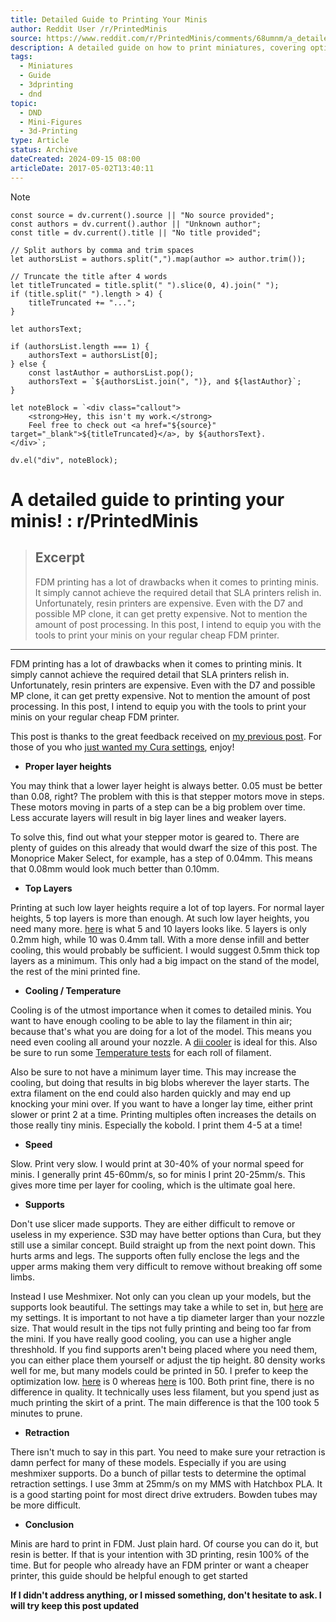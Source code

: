 ```yaml
---
title: Detailed Guide to Printing Your Minis
author: Reddit User /r/PrintedMinis
source: https://www.reddit.com/r/PrintedMinis/comments/68umnm/a_detailed_guide_to_printing_your_minis/
description: A detailed guide on how to print miniatures, covering optimal settings, supports, and techniques for achieving high-quality prints.
tags:
  - Miniatures
  - Guide
  - 3dprinting
  - dnd
topic:
  - DND
  - Mini-Figures
  - 3d-Printing
type: Article
status: Archive
dateCreated: 2024-09-15 08:00
articleDate: 2017-05-02T13:40:11
---
```



> [!NOTE]
```dataviewjs
const source = dv.current().source || "No source provided";
const authors = dv.current().author || "Unknown author";
const title = dv.current().title || "No title provided";

// Split authors by comma and trim spaces
let authorsList = authors.split(",").map(author => author.trim());

// Truncate the title after 4 words
let titleTruncated = title.split(" ").slice(0, 4).join(" ");
if (title.split(" ").length > 4) {
    titleTruncated += "...";
}

let authorsText;

if (authorsList.length === 1) {
    authorsText = authorsList[0];
} else {
    const lastAuthor = authorsList.pop();
    authorsText = `${authorsList.join(", ")}, and ${lastAuthor}`;
}

let noteBlock = `<div class="callout">
    <strong>Hey, this isn't my work.</strong>
    Feel free to check out <a href="${source}" target="_blank">${titleTruncated}</a>, by ${authorsText}.
</div>`;

dv.el("div", noteBlock);

```
# A detailed guide to printing your minis! : r/PrintedMinis

> ## Excerpt
> FDM printing has a lot of drawbacks when it comes to printing minis. It simply cannot achieve the required detail that SLA printers relish in. Unfortunately, resin printers are expensive. Even with the D7 and possible MP clone, it can get pretty expensive. Not to mention the amount of post processing. In this post, I intend to equip you with the tools to print your minis on your regular cheap FDM printer.

---
FDM printing has a lot of drawbacks when it comes to printing minis. It simply cannot achieve the required detail that SLA printers relish in. Unfortunately, resin printers are expensive. Even with the D7 and possible MP clone, it can get pretty expensive. Not to mention the amount of post processing. In this post, I intend to equip you with the tools to print your minis on your regular cheap FDM printer.

This post is thanks to the great feedback received on [my previous post](https://www.reddit.com/r/3Dprinting/comments/68jofs/004mm_layers_are_starting_to_grow_on_me/). For those of you who [just wanted my Cura settings](http://image.prntscr.com/image/8afac42592c842999eac615530fc84d0.png), enjoy!

-   **Proper layer heights**
    

You may think that a lower layer height is always better. 0.05 must be better than 0.08, right? The problem with this is that stepper motors move in steps. These motors moving in parts of a step can be a big problem over time. Less accurate layers will result in big layer lines and weaker layers.

To solve this, find out what your stepper motor is geared to. There are plenty of guides on this already that would dwarf the size of this post. The Monoprice Maker Select, for example, has a step of 0.04mm. This means that 0.08mm would look much better than 0.10mm.

-   **Top Layers**
    

Printing at such low layer heights require a lot of top layers. For normal layer heights, 5 top layers is more than enough. At such low layer heights, you need many more. [here](http://image.prntscr.com/image/2a02e9cd331a4b36a01e4722edf46fb0.png) is what 5 and 10 layers looks like. 5 layers is only 0.2mm high, while 10 was 0.4mm tall. With a more dense infill and better cooling, this would probably be sufficient. I would suggest 0.5mm thick top layers as a minimum. This only had a big impact on the stand of the model, the rest of the mini printed fine.

-   **Cooling / Temperature**
    

Cooling is of the utmost importance when it comes to detailed minis. You want to have enough cooling to be able to lay the filament in thin air; because that's what you are doing for a lot of the model. This means you need even cooling all around your nozzle. A [dii cooler](http://www.thingiverse.com/thing:1025471) is ideal for this. Also be sure to run some [Temperature tests](http://www.thingiverse.com/thing:696093) for each roll of filament.

Also be sure to not have a minimum layer time. This may increase the cooling, but doing that results in big blobs wherever the layer starts. The extra filament on the end could also harden quickly and may end up knocking your mini over. If you want to have a longer lay time, either print slower or print 2 at a time. Printing multiples often increases the details on those really tiny minis. Especially the kobold. I print them 4-5 at a time!

-   **Speed**
    

Slow. Print very slow. I would print at 30-40% of your normal speed for minis. I generally print 45-60mm/s, so for minis I print 20-25mm/s. This gives more time per layer for cooling, which is the ultimate goal here.

-   **Supports**
    

Don't use slicer made supports. They are either difficult to remove or useless in my experience. S3D may have better options than Cura, but they still use a similar concept. Build straight up from the next point down. This hurts arms and legs. The supports often fully enclose the legs and the upper arms making them very difficult to remove without breaking off some limbs.

Instead I use Meshmixer. Not only can you clean up your models, but the supports look beautiful. The settings may take a while to set in, but [here](http://image.prntscr.com/image/2d1767f9d2f147f4b977c50e6b2ebe45.png) are my settings. It is important to not have a tip diameter larger than your nozzle size. That would result in the tips not fully printing and being too far from the mini. If you have really good cooling, you can use a higher angle threshhold. If you find supports aren't being placed where you need them, you can either place them yourself or adjust the tip height. 80 density works well for me, but many models could be printed in 50. I prefer to keep the optimization low. [here](http://image.prntscr.com/image/4008165cf2f648489c41d2d094dce265.png) is 0 whereas [here](http://image.prntscr.com/image/eb07d075e9cf459cafeb74e432808654.png) is 100. Both print fine, there is no difference in quality. It technically uses less filament, but you spend just as much printing the skirt of a print. The main difference is that the 100 took 5 minutes to prune.

-   **Retraction**
    

There isn't much to say in this part. You need to make sure your retraction is damn perfect for many of these models. Especially if you are using meshmixer supports. Do a bunch of pillar tests to determine the optimal retraction settings. I use 3mm at 25mm/s on my MMS with Hatchbox PLA. It is a good starting point for most direct drive extruders. Bowden tubes may be more difficult.

-   **Conclusion**
    

Minis are hard to print in FDM. Just plain hard. Of course you can do it, but resin is better. If that is your intention with 3D printing, resin 100% of the time. But for people who already have an FDM printer or want a cheaper printer, this guide should be helpful enough to get started

**If I didn't address anything, or I missed something, don't hesitate to ask. I will try keep this post updated**
